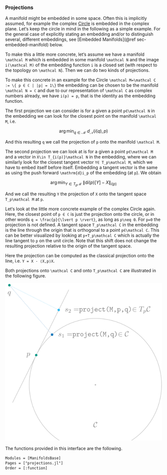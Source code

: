 ### Projections

A manifold might be embedded in some space.
Often this is implicitly assumed, for example the complex [Circle](https://juliamanifolds.github.io/Manifolds.jl/latest/manifolds/circle.html) is embedded in the complex plane.
Let‘s keep the circle in mind in the following as a simple example.
For the general case of explicitly stating an embedding and/or to distinguish several, different embeddings, see [Embedded Manifolds](@ref sec-embedded-manifold) below.

To make this a little more concrete, let‘s assume we have a manifold ``\mathcal M`` which is embedded in some manifold ``\mathcal N`` and the image ``i(\mathcal M)`` of the embedding function ``i`` is a closed set (with respect to the topology on ``\mathcal N``).
Then we can do two kinds of projections.

To make this concrete in an example for the Circle ``\mathcal M=\mathcal C := \{ p ∈ ℂ | |p| = 1\}``
the embedding can be chosen to be the manifold ``\mathcal N = ℂ`` and due to our representation of ``\mathcal C`` as complex numbers already, we have ``i(p) = p``, that is the identity as the embedding function.

The first projection we can consider is for a given a point ``p∈\mathcal N`` in the embedding we can look for the closest point on the manifold ``\mathcal M``, i.e.

```math
  \operatorname*{arg\,min}_{q\in \mathcal M}\ d_{\mathcal N}(i(q),p)
```

And this resulting ``q`` we call the projection of ``p`` onto the manifold ``\mathcal M``.

The second projection we can look at is for a given a point ``p∈\mathcal M`` and a vector in ``X\in T_{i(p)}\mathcal N`` in the embedding,
where we can similarly look for the closest tangent vector ``Y∈ T_p\mathcal M``, which we have to embed itself before itself.
Embedding a tangent vector is the same as using the push forward ``\mathrm{d}i_p`` of the embedding (at ``p``).
We obtain

```math
  \operatorname*{arg\,min}_{Y\in T_p\mathcal M}\ \bigl\lVert \mathrm{d}i(p)[Y] - X \bigr\rVert_{i(p)}
```

And we call the resulting ``Y`` the projection of ``X`` onto the tangent space ``T_p\mathcal M`` at ``p``.

Let‘s look at the little more concrete example of the complex Circle again.
Here, the closest point of ``p ∈ ℂ`` is just the projection onto the circle, or in other words ``q = \frac{p}{\lvert p \rvert}``, as long as ``p\neq 0``. For ``p=0`` the projection is not defined.
A tangent space ``T_p\mathcal C`` in the embedding is the line through the origin that is orthogonal to a point ``p∈\mathcal C``.
This can be better visualized by looking at ``p+T_p\mathcal C`` which is actually the line tangent to ``p`` on the unit circle.
Note that this shift does not change the resulting projection relative to the origin of the tangent space.

Here the projection can be computed as the classical projection onto the line, i.e.  ``Y = X - ⟨X,p⟩X``.

Both projections onto ``\mathcal C`` and onto ``T_p\mathcal C`` are illustrated in the following figure.

![An example illustrating the two kinds of projections on the Circle.](assets/images/projection_illustration_600.png)

The functions provided in this interface are the following.

```@autodocs
Modules = [ManifoldsBase]
Pages = ["projections.jl"]
Order = [:function]
```
